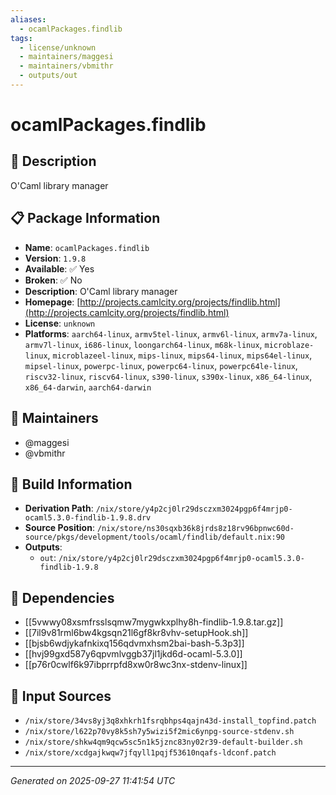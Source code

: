 ```yaml
---
aliases:
  - ocamlPackages.findlib
tags:
  - license/unknown
  - maintainers/maggesi
  - maintainers/vbmithr
  - outputs/out
---
```


# ocamlPackages.findlib

## 📝 Description

O'Caml library manager

## 📋 Package Information

- **Name**: `ocamlPackages.findlib`
- **Version**: `1.9.8`
- **Available**: ✅ Yes
- **Broken**: ✅ No
- **Description**: O'Caml library manager
- **Homepage**: [http://projects.camlcity.org/projects/findlib.html](http://projects.camlcity.org/projects/findlib.html)
- **License**: `unknown`
- **Platforms**: `aarch64-linux`, `armv5tel-linux`, `armv6l-linux`, `armv7a-linux`, `armv7l-linux`, `i686-linux`, `loongarch64-linux`, `m68k-linux`, `microblaze-linux`, `microblazeel-linux`, `mips-linux`, `mips64-linux`, `mips64el-linux`, `mipsel-linux`, `powerpc-linux`, `powerpc64-linux`, `powerpc64le-linux`, `riscv32-linux`, `riscv64-linux`, `s390-linux`, `s390x-linux`, `x86_64-linux`, `x86_64-darwin`, `aarch64-darwin`
## 👥 Maintainers

- @maggesi
- @vbmithr


## 🔧 Build Information

- **Derivation Path**: `/nix/store/y4p2cj0lr29dsczxm3024pgp6f4mrjp0-ocaml5.3.0-findlib-1.9.8.drv`
- **Source Position**: `/nix/store/ns30sqxb36k8jrds8z18rv96bpnwc60d-source/pkgs/development/tools/ocaml/findlib/default.nix:90`
- **Outputs**:
  - `out`:  `/nix/store/y4p2cj0lr29dsczxm3024pgp6f4mrjp0-ocaml5.3.0-findlib-1.9.8`

## 🔗 Dependencies

- [[5vwwy08xsmfrsslsqmw7mygwkxplhy8h-findlib-1.9.8.tar.gz]]
- [[7il9v81rml6bw4kgsqn21l6gf8kr8vhv-setupHook.sh]]
- [[bjsb6wdjykafnkixq156qdvmxhsm2bai-bash-5.3p3]]
- [[hvj99gxd587y6qpvmlvggb37jl1jkd6d-ocaml-5.3.0]]
- [[p76r0cwlf6k97ibprrpfd8xw0r8wc3nx-stdenv-linux]]

## 📁 Input Sources

- `/nix/store/34vs8yj3q8xhkrh1fsrqbhps4qajn43d-install_topfind.patch`
- `/nix/store/l622p70vy8k5sh7y5wizi5f2mic6ynpg-source-stdenv.sh`
- `/nix/store/shkw4qm9qcw5sc5n1k5jznc83ny02r39-default-builder.sh`
- `/nix/store/xcdgajkwqw7jfqyll1pqjf53610nqafs-ldconf.patch`

---
*Generated on 2025-09-27 11:41:54 UTC*
